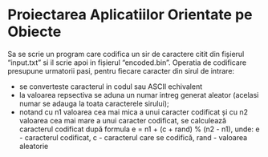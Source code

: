 # Proiectarea Aplicatiilor Orientate pe Obiecte

Sa se scrie un program care codifica un sir de caractere citit din fișierul “input.txt” si il scrie apoi in fișierul “encoded.bin”. Operatia de codificare presupune urmatorii pasi, pentru fiecare caracter din sirul de intrare: 
- se converteste caracterul in codul sau ASCII echivalent
- la valoarea repsectiva se aduna un numar intreg generat aleator (acelasi numar se adauga la toata caracterele sirului);
- notand cu n1 valoarea cea mai mica a unui caracter codificat și cu n2 valoarea cea mai mare a unui caracter codificat, se calculează caracterul codificat după formula e = n1 + (c + rand)  %  (n2 - n1), unde: e - caracterul codificat, c - caracterul care se codifică, rand - valoarea aleatorie  